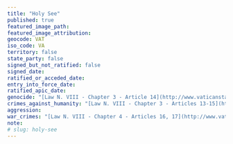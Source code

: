 ```yaml
---
title: "Holy See"
published: true
featured_image_path:
featured_image_attribution:
geocode: VAT
iso_code: VA
territory: false
state_party: false
signed_but_not_ratified: false
signed_date:
ratified_or_acceded_date:
entry_into_force_date:
ratified_apic_date:
genocide: "[Law N. VIII - Chapter 3 - Article 14](http://www.vaticanstate.va/content/dam/vaticanstate/documenti/leggi-e-decreti/Normative-Penali-e-Amministrative/Law%20N.%20VIII%20-%20Supplementary%20Norms%20on%20Criminal%20Law.pdf)"
crimes_against_humanity: "[Law N. VIII - Chapter 3 - Articles 13-15](http://www.vaticanstate.va/content/dam/vaticanstate/documenti/leggi-e-decreti/Normative-Penali-e-Amministrative/Law%20N.%20VIII%20-%20Supplementary%20Norms%20on%20Criminal%20Law.pdf)"
aggression:
war_crimes: "[Law N. VIII - Chapter 4 - Articles 16, 17](http://www.vaticanstate.va/content/dam/vaticanstate/documenti/leggi-e-decreti/Normative-Penali-e-Amministrative/Law%20N.%20VIII%20-%20Supplementary%20Norms%20on%20Criminal%20Law.pdf)"
note:
# slug: holy-see
---
```

